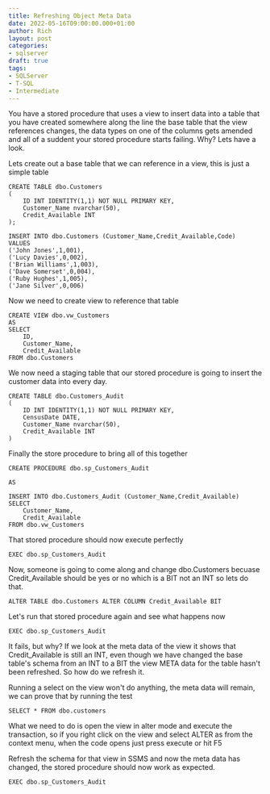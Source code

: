 ```yaml
---
title: Refreshing Object Meta Data 
date: 2022-05-16T09:00:00.000+01:00
author: Rich
layout: post
categories:
- sqlserver
draft: true
tags:
- SQLServer
- T-SQL
- Intermediate
---
```


You have a stored procedure that uses a view to insert data into a table that you have created somewhere along the line the base table that the view references changes, the data types on one of the columns gets amended and all of a suddent your stored procedure starts failing. Why? Lets have a look. 

Lets create out a base table that we can reference in a view, this is just a simple table 

```
CREATE TABLE dbo.Customers
(
    ID INT IDENTITY(1,1) NOT NULL PRIMARY KEY,
    Customer_Name nvarchar(50),
    Credit_Available INT
);

INSERT INTO dbo.Customers (Customer_Name,Credit_Available,Code)
VALUES
('John Jones',1,001),
('Lucy Davies',0,002),
('Brian Williams',1,003),
('Dave Somerset',0,004),
('Ruby Hughes',1,005),
('Jane Silver',0,006)

```

Now we need to create view to reference that table 

```
CREATE VIEW dbo.vw_Customers
AS
SELECT
    ID,
    Customer_Name,
    Credit_Available
FROM dbo.Customers
```

We now need a staging table that our stored procedure is going to insert the customer data into every day.

```
CREATE TABLE dbo.Customers_Audit
(
    ID INT IDENTITY(1,1) NOT NULL PRIMARY KEY,
    CensusDate DATE,
    Customer_Name nvarchar(50),
    Credit_Available INT
)

```

Finally the store procedure to bring all of this together

```
CREATE PROCEDURE dbo.sp_Customers_Audit

AS

INSERT INTO dbo.Customers_Audit (Customer_Name,Credit_Available)
SELECT 
    Customer_Name,
    Credit_Available
FROM dbo.vw_Customers
```

That stored procedure should now execute perfectly 

```
EXEC dbo.sp_Customers_Audit
```

Now, someone is going to come along and change dbo.Customers becuase Credit_Available should be yes or no which is a BIT not an INT so lets do that. 

```
ALTER TABLE dbo.Customers ALTER COLUMN Credit_Available BIT
```

Let's run that stored procedure again and see what happens now 

```
EXEC dbo.sp_Customers_Audit
```

It fails, but why? If we look at the meta data of the view it shows that Credit_Available is still an INT, even though we have changed the base table's schema from an INT to a BIT the view META data for the table hasn't been refreshed. So how do we refresh it. 

Running a select on the view won't do anything, the meta data will remain, we can prove that by running the test 

```
SELECT * FROM dbo.customers
```

What we need to do is open the view in alter mode and execute the transaction, so if you right click on the view and select ALTER as from the context menu, when the code opens just press execute or hit F5

Refresh the schema for that view in SSMS and now the meta data has changed, the stored procedure should now work as expected.

```
EXEC dbo.sp_Customers_Audit
```



